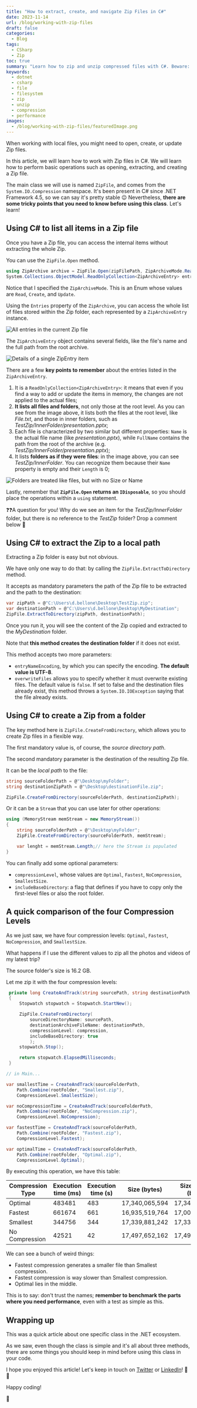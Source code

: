 ```yaml
---
title: "How to extract, create, and navigate Zip Files in C#"
date: 2023-11-14
url: /blog/working-with-zip-files
draft: false
categories:
  - Blog
tags:
  - CSharp
  - Zip
toc: true
summary: "Learn how to zip and unzip compressed files with C#. Beware: it's not as obvious as it might seem!"
keywords:
  - dotnet
  - csharp
  - file
  - filesystem
  - zip
  - unzip
  - compression
  - performance
images:
  - /blog/working-with-zip-files/featuredImage.png
---
```


When working with local files, you might need to open, create, or update Zip files.

In this article, we will learn how to work with Zip files in C#. We will learn how to perform basic operations such as opening, extracting, and creating a Zip file.

The main class we will use is named `ZipFile`, and comes from the `System.IO.Compression` namespace. It's been present in C# since .NET Framework 4.5, so we can say it's pretty stable 😉 Nevertheless, **there are some tricky points that you need to know before using this class**. Let's learn!

## Using C# to list all items in a Zip file

Once you have a Zip file, you can access the internal items without extracting the whole Zip.

You can use the `ZipFile.Open` method.

```cs
using ZipArchive archive = ZipFile.Open(zipFilePath, ZipArchiveMode.Read);
System.Collections.ObjectModel.ReadOnlyCollection<ZipArchiveEntry> entries = archive.Entries;
```

Notice that I specified the `ZipArchiveMode`. This is an Enum whose values are `Read`, `Create`, and `Update`.

Using the `Entries` property of the `ZipArchive`, you can access the whole list of files stored within the Zip folder, each represented by a `ZipArchiveEntry` instance.

![All entries in the current Zip file](./zip-entries-list.png)

The `ZipArchiveEntry` object contains several fields, like the file's name and the full path from the root archive.

![Details of a single ZipEntry item](./zip-entry-example.png)

There are a few **key points to remember** about the entries listed in the `ZipArchiveEntry`.

1. It is a `ReadOnlyCollection<ZipArchiveEntry>`: it means that even if you find a way to add or update the items in memory, the changes are not applied to the actual files;
2. **It lists all files and folders**, not only those at the root level. As you can see from the image above, it lists both the files at the root level, like _File.txt_, and those in inner folders, such as _TestZip/InnerFolder/presentation.pptx_;
3. Each file is characterized by two similar but different properties: `Name` is the actual file name (like _presentation.pptx_), while `FullName` contains the path from the root of the archive (e.g. _TestZip/InnerFolder/presentation.pptx_);
4. It lists **folders as if they were files**: in the image above, you can see _TestZip/InnerFolder_. You can recognize them because their `Name` property is empty and their `Length` is 0;

![Folders are treated like files, but with no Size or Name](./folder-details.png)

Lastly, remember that **`ZipFile.Open` returns an `IDisposable`**, so you should place the operations within a `using` statement.

❓❓A question for you! Why do we see an item for the _TestZip/InnerFolder_ folder, but there is no reference to the _TestZip_ folder? Drop a comment below 📩

## Using C# to extract the Zip to a local path

Extracting a Zip folder is easy but not obvious.

We have only one way to do that: by calling the `ZipFile.ExtractToDirectory` method.

It accepts as mandatory parameters the path of the Zip file to be extracted and the path to the destination:

```cs
var zipPath = @"C:\Users\d.bellone\Desktop\TestZip.zip";
var destinationPath = @"C:\Users\d.bellone\Desktop\MyDestination";
ZipFile.ExtractToDirectory(zipPath, destinationPath);
```

Once you run it, you will see the content of the Zip copied and extracted to the _MyDestination_ folder.

Note that **this method creates the destination folder** if it does not exist.

This method accepts two more parameters:

- `entryNameEncoding`, by which you can specify the encoding. **The default value is UTF-8**.
- `overwriteFiles` allows you to specify whether it must overwrite existing files. The default value is `false`. If set to false and the destination files already exist, this method throws a `System.IO.IOException` saying that the file already exists.

## Using C# to create a Zip from a folder

The key method here is `ZipFile.CreateFromDirectory`, which allows you to create Zip files in a flexible way.

The first mandatory value is, of course, the _source directory path_.

The second mandatory parameter is the destination of the resulting Zip file.

It can be the _local path_ to the file:

```cs
string sourceFolderPath = @"\Desktop\myFolder";
string destinationZipPath = @"\Desktop\destinationFile.zip";

ZipFile.CreateFromDirectory(sourceFolderPath, destinationZipPath);
```

Or it can be a `Stream` that you can use later for other operations:

```cs
using (MemoryStream memStream = new MemoryStream())
{
    string sourceFolderPath = @"\Desktop\myFolder";
    ZipFile.CreateFromDirectory(sourceFolderPath, memStream);

    var lenght = memStream.Length;// here the Stream is populated
}
```

You can finally add some optional parameters:

- `compressionLevel`, whose values are `Optimal`, `Fastest`, `NoCompression`, `SmallestSize`.
- `includeBaseDirectory`: a flag that defines if you have to copy only the first-level files or also the root folder.

## A quick comparison of the four Compression Levels

As we just saw, we have four compression levels: `Optimal`, `Fastest`, `NoCompression`, and `SmallestSize`.

What happens if I use the different values to zip all the photos and videos of my latest trip?

The source folder's size is 16.2 GB.

Let me zip it with the four compression levels:

```cs
 private long CreateAndTrack(string sourcePath, string destinationPath, CompressionLevel compression)
 {
     Stopwatch stopwatch = Stopwatch.StartNew();

     ZipFile.CreateFromDirectory(
         sourceDirectoryName: sourcePath,
         destinationArchiveFileName: destinationPath,
         compressionLevel: compression,
         includeBaseDirectory: true
         );
     stopwatch.Stop();

     return stopwatch.ElapsedMilliseconds;
 }

// in Main...

var smallestTime = CreateAndTrack(sourceFolderPath,
    Path.Combine(rootFolder, "Smallest.zip"),
    CompressionLevel.SmallestSize);

var noCompressionTime = CreateAndTrack(sourceFolderPath,
    Path.Combine(rootFolder, "NoCompression.zip"),
    CompressionLevel.NoCompression);

var fastestTime = CreateAndTrack(sourceFolderPath,
    Path.Combine(rootFolder, "Fastest.zip"),
    CompressionLevel.Fastest);

var optimalTime = CreateAndTrack(sourceFolderPath,
    Path.Combine(rootFolder, "Optimal.zip"),
    CompressionLevel.Optimal);


```

By executing this operation, we have this table:

| Compression Type | Execution time (ms) | Execution time (s) | Size (bytes)   | Size on disk (bytes) |
| ---------------- | ------------------- | ------------------ | -------------- | -------------------- |
| Optimal          | 483481              | 483                | 17,340,065,594 | 17,340,067,840       |
| Fastest          | 661674              | 661                | 16,935,519,764 | 17,004,888,064       |
| Smallest         | 344756              | 344                | 17,339,881,242 | 17,339,883,520       |
| No Compression   | 42521               | 42                 | 17,497,652,162 | 17,497,653,248       |

We can see a bunch of weird things:

- Fastest compression generates a smaller file than Smallest compression.
- Fastest compression is way slower than Smallest compression.
- Optimal lies in the middle.

This is to say: don't trust the names; **remember to benchmark the parts where you need performance**, even with a test as simple as this.

## Wrapping up

This was a quick article about one specific class in the .NET ecosystem.

As we saw, even though the class is simple and it's all about three methods, there are some things you should keep in mind before using this class in your code.

I hope you enjoyed this article! Let's keep in touch on [Twitter](https://twitter.com/BelloneDavide) or [LinkedIn](https://www.linkedin.com/in/BelloneDavide/)! 🤜🤛

Happy coding!

🐧
